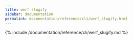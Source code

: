 ```yaml
---
title: werf slugify
sidebar: documentation
permalink: documentation/reference/cli/werf_slugify.html
---
```


{% include /documentation/reference/cli/werf_slugify.md %}

